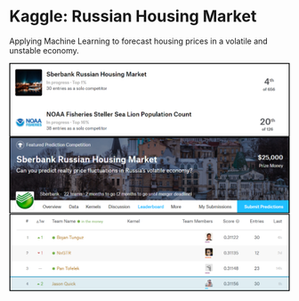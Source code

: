 # Kaggle: Russian Housing Market
Applying Machine Learning to forecast housing prices in a volatile and unstable economy.

<a href="url"><img src="./github_pics/kaggle_rank_050217.png" align="left" width="1000" ></a>
##  

<a href="url"><img src="./github_pics/russian_housing_banner2.png" align="left" width="1000" ></a>
<a href="url"><img src="./github_pics/russian_housing_rank_050217.png" align="left" width="1000" ></a>

